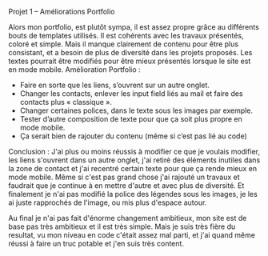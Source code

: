 Projet 1 – Améliorations Portfolio


Alors mon portfolio, est plutôt sympa, il est assez propre grâce au différents bouts de templates utilisés. Il est cohérents avec les travaux présentés, coloré et simple. Mais il manque clairement de contenu pour être plus consistant, et a besoin de plus de diversité dans les projets proposés. Les textes pourrait être modifiés pour être mieux présentés lorsque le site est en mode mobile.
Amélioration Portfolio :
- Faire en sorte que les liens, s’ouvrent sur un autre onglet.
- Changer les contacts, enlever les input field liés au mail et faire des contacts plus « classique ».
- Changer certaines polices, dans le texte sous les images par exemple.
- Tester d’autre composition de texte pour que ça soit plus propre en mode mobile.
- Ça serait bien de rajouter du contenu (même si c’est pas lié au code)


Conclusion :
J'ai plus ou moins réussis à modifier ce que je voulais modifier, les liens s'ouvrent dans un autre onglet, j'ai retiré des éléments inutiles dans la zone de contact et j'ai recentré certain texte pour que ça rende mieux en mode mobile.
Même si c'est pas grand chose j'ai rajouté un travaux et faudrait que je continue à en mettre d'autre et avec plus de diversité.
Et finalement je n'ai pas modifié la police des légendes sous les images, je les ai juste rapprochés de l'image, ou mis plus d'espace autour.


Au final je n'ai pas fait d'énorme changement ambitieux, mon site est de base pas très ambitieux et il est très simple. Mais je suis très fière du resultat, vu mon niveau en code c'était assez mal parti, et j'ai quand même réussi à faire un truc potable et j'en suis très content.
